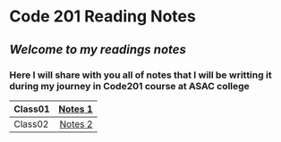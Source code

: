 # Code 201 Reading Notes #

## *Welcome to my readings notes* ##

### **Here I will share with you all of notes that I will be writting it during my journey in Code201 course at ASAC college** ###

| Class01 |[Notes 1](https://ayaabe95.github.io/readings201/class-01)|
| :---  |            ---:                                         |
| Class02 |[Notes 2](/)|
